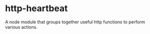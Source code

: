 # http-heartbeat
A node module that groups together useful http functions to perform various actions.
